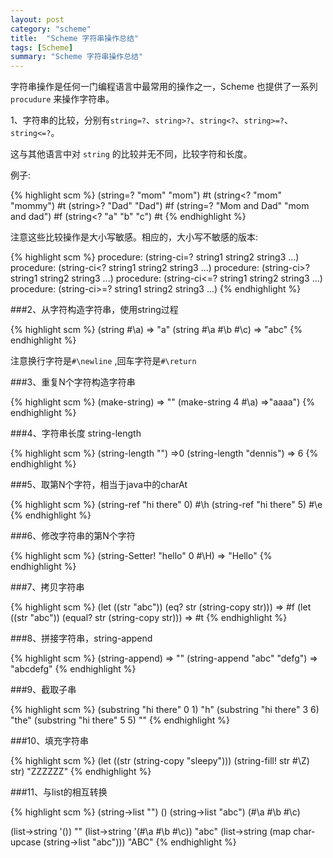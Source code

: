 ```yaml
---
layout: post
category: "scheme"
title:  "Scheme 字符串操作总结"
tags: [Scheme]
summary: "Scheme 字符串操作总结"
---
```

字符串操作是任何一门编程语言中最常用的操作之一，Scheme 也提供了一系列 `procudure` 来操作字符串。

1、字符串的比较，分别有`string=?`、`string>?`、`string<?`、`string>=?`、`string<=?`。

这与其他语言中对 `string` 的比较并无不同，比较字符和长度。

例子:

{% highlight scm %}
(string=? "mom" "mom") <graphic> #t
(string<? "mom" "mommy") <graphic> #t
(string>? "Dad" "Dad") <graphic> #f
(string=? "Mom and Dad" "mom and dad") <graphic> #f
(string<? "a" "b" "c") <graphic> #t
{% endhighlight %}

注意这些比较操作是大小写敏感。相应的，大小写不敏感的版本:

{% highlight scm %}
procedure: (string-ci=? string1 string2 string3 ...) 
procedure: (string-ci<? string1 string2 string3 ...) 
procedure: (string-ci>? string1 string2 string3 ...) 
procedure: (string-ci<=? string1 string2 string3 ...) 
procedure: (string-ci>=? string1 string2 string3 ...) 
{% endhighlight %}
	
###2、从字符构造字符串，使用string过程

{% highlight scm %}
(string #\a)  => "a"
(string #\a #\b #\c)  => "abc"
{% endhighlight %}

注意换行字符是`#\newline` ,回车字符是`#\return`

###3、重复N个字符构造字符串
	
{% highlight scm %}
(make-string)  => ""
(make-string 4 #\a)  =>"aaaa")
{% endhighlight %}

###4、字符串长度 string-length

{% highlight scm %}
(string-length "") =>0
(string-length "dennis") => 6
{% endhighlight %}

###5、取第N个字符，相当于java中的charAt

{% highlight scm %}
(string-ref "hi there" 0) <graphic> #\h
(string-ref "hi there" 5) <graphic> #\e
{% endhighlight %}

###6、修改字符串的第N个字符

{% highlight scm %}
(string-Setter! "hello" 0 #\H) => "Hello"
{% endhighlight %}

###7、拷贝字符串

{% highlight scm %}
(let ((str "abc"))
  (eq? str (string-copy str)))  => #f
(let ((str "abc"))
  (equal? str (string-copy str)))  => #t
{% endhighlight %}

###8、拼接字符串，string-append

{% highlight scm %}
(string-append) => ""
(string-append "abc" "defg") => "abcdefg"
{% endhighlight %}

###9、截取子串

{% highlight scm %}
(substring "hi there" 0 1) <graphic> "h"
(substring "hi there" 3 6) <graphic> "the"
(substring "hi there" 5 5) <graphic> "" 
{% endhighlight %}

###10、填充字符串

{% highlight scm %}
(let ((str (string-copy "sleepy")))
  (string-fill! str #\Z)
  str) <graphic> "ZZZZZZ"
{% endhighlight %}

###11、与list的相互转换

{% highlight scm %}
(string->list "") <graphic> ()
(string->list "abc") <graphic> (#\a #\b #\c)
	
(list->string '()) <graphic> ""
(list->string '(#\a #\b #\c)) <graphic> "abc"
(list->string
  (map char-upcase
       (string->list "abc"))) <graphic> "ABC"
{% endhighlight %}


